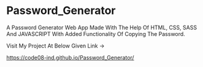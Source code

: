 # Password_Generator
A Password Generator Web App Made With The Help Of HTML, CSS, SASS And JAVASCRIPT With Added Functionality Of Copying The Password.

Visit My Project At Below Given Link ->

https://code08-ind.github.io/Password_Generator/
